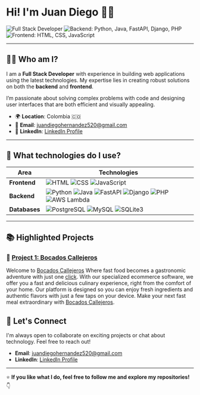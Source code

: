 # **Hi! I'm Juan Diego** 👨‍💻

![Full Stack Developer](https://img.shields.io/badge/Full--Stack%20Developer-%F0%9F%92%BB-blue) 
![Backend: Python, Java, FastAPI, Django, PHP](https://img.shields.io/badge/Backend-Python%2C%20Java%2C%20FastAPI%2C%20Django-%237159c1)
![Frontend: HTML, CSS, JavaScript](https://img.shields.io/badge/Frontend-HTML%2C%20CSS%2C%20JavaScript-%238dd6f9)

---

## 🙋‍♂️ **Who am I?**

I am a **Full Stack Developer** with experience in building web applications using the latest technologies. My expertise lies in creating robust solutions on both the **backend** and **frontend**.

I’m passionate about solving complex problems with code and designing user interfaces that are both efficient and visually appealing.

- 🌍 **Location**: Colombia 🇨🇴 
- 📧 **Email**: [juandiegohernandez520@gmail.com](mailto:juandiegohernandez520@gmail.com)
- 💼 **LinkedIn**: [LinkedIn Profile](https://linkedin.com/in/juandiegohernandezg/)

---

## 💼 **What technologies do I use?**

| Area            | Technologies       |
|-----------------|-------------------|
| **Frontend**    | ![HTML](https://img.shields.io/badge/HTML-%23E34F26?logo=html5&logoColor=white) ![CSS](https://img.shields.io/badge/CSS-%231572B6?logo=css3&logoColor=white) ![JavaScript](https://img.shields.io/badge/JavaScript-%23F7DF1E?logo=javascript&logoColor=black) |
| **Backend**     | ![Python](https://img.shields.io/badge/Python-%233776AB?logo=python&logoColor=white) ![Java](https://img.shields.io/badge/Java-%23ED8B00?logo=java&logoColor=white) ![FastAPI](https://img.shields.io/badge/FastAPI-%2300C7B7?logo=fastapi&logoColor=white) ![Django](https://img.shields.io/badge/Django-%23092E20?logo=django&logoColor=white) ![PHP](https://img.shields.io/badge/PHP-%237A86B8?logo=php&logoColor=white) ![AWS Lambda](https://img.shields.io/badge/Lambdas-%23FF9900?logo=amazonaws&logoColor=white) |
| **Databases**   | ![PostgreSQL](https://img.shields.io/badge/PostgreSQL-%23336791?logo=postgresql&logoColor=white) ![MySQL](https://img.shields.io/badge/MySQL-%234479A1?logo=mysql&logoColor=white) ![SQLite3](https://img.shields.io/badge/SQLite-%23003B57?logo=sqlite&logoColor=white) |

---

## 📚 **Highlighted Projects**

### 🚀 [Project 1: Bocados Callejeros](https://github.com/Juandh001/BocadosCallejeros)

Welcome to [Bocados Callejeros](https://BocadosCallejeros.pythonanywhere.com) Where fast food becomes a gastronomic adventure with just one [click](https://BocadosCallejeros.pythonanywhere.com). With our specialized ecommerce software, we offer you a fast and delicious culinary experience, right from the comfort of your home. Our platform is designed so you can enjoy fresh ingredients and authentic flavors with just a few taps on your device. Make your next fast meal extraordinary with [Bocados Callejeros](https://BocadosCallejeros.pythonanywhere.com).

## 🤝 **Let's Connect**

I'm always open to collaborate on exciting projects or chat about technology. Feel free to reach out!

- **Email**: [juandiegohernandez520@gmail.com](mailto:juandiegohernandez520@gmail.com)
- **LinkedIn**: [LinkedIn Profile](https://linkedin.com/in/juandiegohernandezg/t)

---

⭐ **If you like what I do, feel free to follow me and explore my repositories!** 👇
